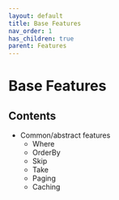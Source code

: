 ```yaml
---
layout: default
title: Base Features
nav_order: 1
has_children: true
parent: Features
---
```


# Base Features

## Contents

- Common/abstract features
  - Where
  - OrderBy
  - Skip
  - Take
  - Paging
  - Caching

